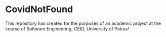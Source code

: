 # CovidNotFound
This repository has created for the purposes of an academic project at the course of Software Engineering, CEID, University of Patras!
